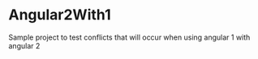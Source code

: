 # Angular2With1
Sample project to test conflicts that will occur when using angular 1 with angular 2

